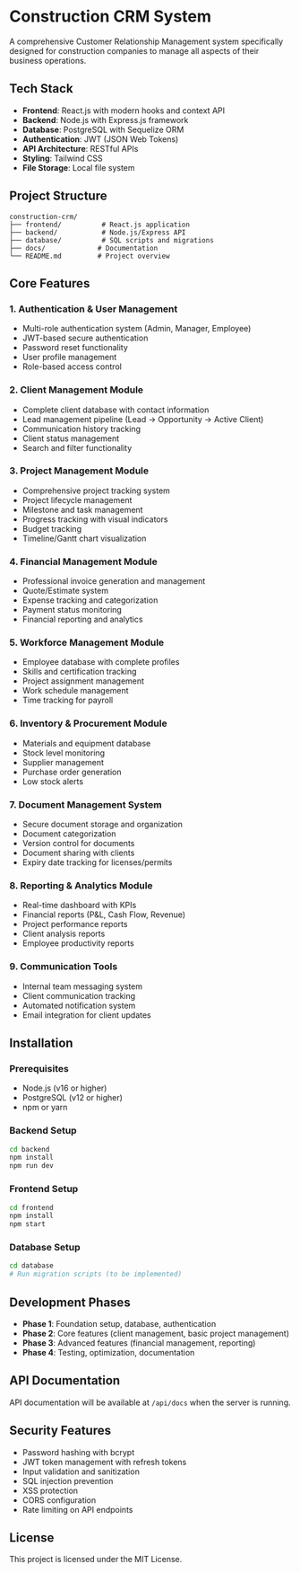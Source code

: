 # Construction CRM System

A comprehensive Customer Relationship Management system specifically designed for construction companies to manage all aspects of their business operations.

## Tech Stack

- **Frontend**: React.js with modern hooks and context API
- **Backend**: Node.js with Express.js framework
- **Database**: PostgreSQL with Sequelize ORM
- **Authentication**: JWT (JSON Web Tokens)
- **API Architecture**: RESTful APIs
- **Styling**: Tailwind CSS
- **File Storage**: Local file system

## Project Structure

```
construction-crm/
├── frontend/          # React.js application
├── backend/           # Node.js/Express API
├── database/          # SQL scripts and migrations
├── docs/             # Documentation
└── README.md         # Project overview
```

## Core Features

### 1. Authentication & User Management
- Multi-role authentication system (Admin, Manager, Employee)
- JWT-based secure authentication
- Password reset functionality
- User profile management
- Role-based access control

### 2. Client Management Module
- Complete client database with contact information
- Lead management pipeline (Lead → Opportunity → Active Client)
- Communication history tracking
- Client status management
- Search and filter functionality

### 3. Project Management Module
- Comprehensive project tracking system
- Project lifecycle management
- Milestone and task management
- Progress tracking with visual indicators
- Budget tracking
- Timeline/Gantt chart visualization

### 4. Financial Management Module
- Professional invoice generation and management
- Quote/Estimate system
- Expense tracking and categorization
- Payment status monitoring
- Financial reporting and analytics

### 5. Workforce Management Module
- Employee database with complete profiles
- Skills and certification tracking
- Project assignment management
- Work schedule management
- Time tracking for payroll

### 6. Inventory & Procurement Module
- Materials and equipment database
- Stock level monitoring
- Supplier management
- Purchase order generation
- Low stock alerts

### 7. Document Management System
- Secure document storage and organization
- Document categorization
- Version control for documents
- Document sharing with clients
- Expiry date tracking for licenses/permits

### 8. Reporting & Analytics Module
- Real-time dashboard with KPIs
- Financial reports (P&L, Cash Flow, Revenue)
- Project performance reports
- Client analysis reports
- Employee productivity reports

### 9. Communication Tools
- Internal team messaging system
- Client communication tracking
- Automated notification system
- Email integration for client updates

## Installation

### Prerequisites
- Node.js (v16 or higher)
- PostgreSQL (v12 or higher)
- npm or yarn

### Backend Setup
```bash
cd backend
npm install
npm run dev
```

### Frontend Setup
```bash
cd frontend
npm install
npm start
```

### Database Setup
```bash
cd database
# Run migration scripts (to be implemented)
```

## Development Phases

- **Phase 1**: Foundation setup, database, authentication
- **Phase 2**: Core features (client management, basic project management)
- **Phase 3**: Advanced features (financial management, reporting)
- **Phase 4**: Testing, optimization, documentation

## API Documentation

API documentation will be available at `/api/docs` when the server is running.

## Security Features

- Password hashing with bcrypt
- JWT token management with refresh tokens
- Input validation and sanitization
- SQL injection prevention
- XSS protection
- CORS configuration
- Rate limiting on API endpoints

## License

This project is licensed under the MIT License.